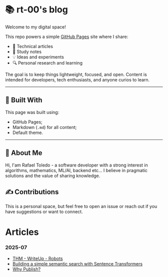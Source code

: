 # 📚 rt-00's blog

Welcome to my digital space!

This repo powers a simple [GitHub Pages](https://pages.github.com/) site where I share:

- 📄 Technical articles
- 📝 Study notes
- 💡 Ideas and experiments
- 🔍 Personal research and learning

The goal is to keep things lightweight, focused, and open. Content is intended for developers, tech enthusiasts, and anyone curios to learn.

---

## 🔧 Built With

This page was built using:

- GitHub Pages;
- Markdown (`.md`) for all content;
- Default theme.

---

## 👤 About Me

Hi, I'am Rafael Toledo - a software developer with a strong interest in algorithms, mathematics, ML/AI, backend etc... I believe in pragmatic solutions and the value of sharing knowledge.

## ✍️ Contributions

This is a personal space, but feel free to open an issue or reach out if you have suggestions or want to connect.


# Articles

### 2025-07
- [THM - WriteUp - Robots](/writeups-robots)
- [Building a simple semantic search with Sentence Transformers](/building-a-simple-semantic-search-with-sentence-transformers)
- [Why Publish?](/why-publish)